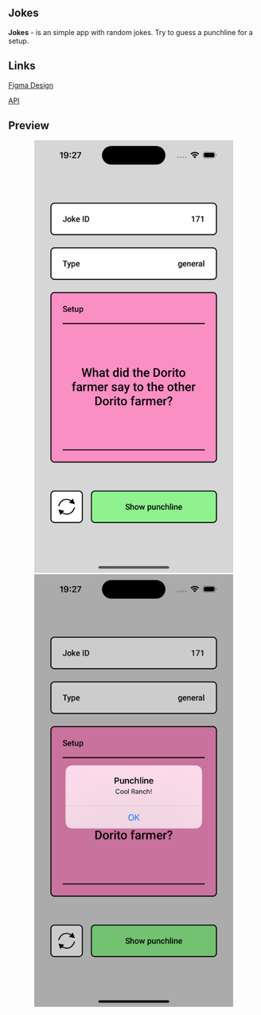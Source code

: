 ## **Jokes**

**Jokes** - is an simple app with random jokes. Try to guess a punchline for a setup.


## **Links**
[Figma Design](https://www.figma.com/design/LZR5TpBT49pkx0MXcBvP9U/ui-jokes-app?node-id=21-34&t=FGkuWEdZc6kiwiMJ-0)

[API](https://official-joke-api.appspot.com/jokes/random)

## **Preview**

<p align="center">
  <img src="Images/setup.png" alt="setup" width="400">
  <img src="Images/punchline.png" alt="punchline" width="400">
</p>
